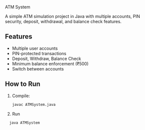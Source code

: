 ATM System

A simple ATM simulation project in Java with multiple accounts, PIN security, deposit, withdrawal, and balance check features.

## Features
- Multiple user accounts
- PIN-protected transactions
- Deposit, Withdraw, Balance Check
- Minimum balance enforcement (₹500)
- Switch between accounts

## How to Run
1. Compile:
   ```bash
   javac ATMSystem.java
   ```
2. Run
 ```
   java ATMSystem

